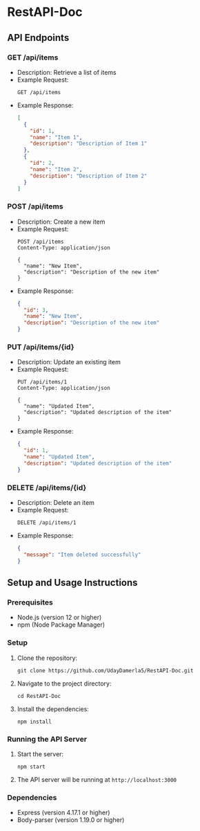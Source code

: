 # RestAPI-Doc

## API Endpoints

### GET /api/items
- Description: Retrieve a list of items
- Example Request:
  ```
  GET /api/items
  ```
- Example Response:
  ```json
  [
    {
      "id": 1,
      "name": "Item 1",
      "description": "Description of Item 1"
    },
    {
      "id": 2,
      "name": "Item 2",
      "description": "Description of Item 2"
    }
  ]
  ```

### POST /api/items
- Description: Create a new item
- Example Request:
  ```
  POST /api/items
  Content-Type: application/json

  {
    "name": "New Item",
    "description": "Description of the new item"
  }
  ```
- Example Response:
  ```json
  {
    "id": 3,
    "name": "New Item",
    "description": "Description of the new item"
  }
  ```

### PUT /api/items/{id}
- Description: Update an existing item
- Example Request:
  ```
  PUT /api/items/1
  Content-Type: application/json

  {
    "name": "Updated Item",
    "description": "Updated description of the item"
  }
  ```
- Example Response:
  ```json
  {
    "id": 1,
    "name": "Updated Item",
    "description": "Updated description of the item"
  }
  ```

### DELETE /api/items/{id}
- Description: Delete an item
- Example Request:
  ```
  DELETE /api/items/1
  ```
- Example Response:
  ```json
  {
    "message": "Item deleted successfully"
  }
  ```

## Setup and Usage Instructions

### Prerequisites
- Node.js (version 12 or higher)
- npm (Node Package Manager)

### Setup
1. Clone the repository:
   ```
   git clone https://github.com/UdayDamerla5/RestAPI-Doc.git
   ```
2. Navigate to the project directory:
   ```
   cd RestAPI-Doc
   ```
3. Install the dependencies:
   ```
   npm install
   ```

### Running the API Server
1. Start the server:
   ```
   npm start
   ```
2. The API server will be running at `http://localhost:3000`

### Dependencies
- Express (version 4.17.1 or higher)
- Body-parser (version 1.19.0 or higher)
